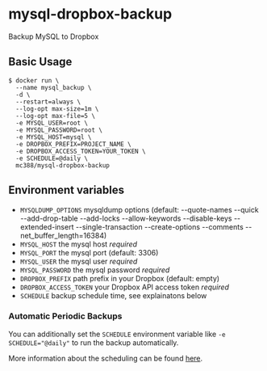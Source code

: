 # mysql-dropbox-backup

Backup MySQL to Dropbox

## Basic Usage

```
$ docker run \
  --name mysql_backup \
  -d \
  --restart=always \
  --log-opt max-size=1m \
  --log-opt max-file=5 \
  -e MYSQL_USER=root \
  -e MYSQL_PASSWORD=root \
  -e MYSQL_HOST=mysql \
  -e DROPBOX_PREFIX=PROJECT_NAME \
  -e DROPBOX_ACCESS_TOKEN=YOUR_TOKEN \
  -e SCHEDULE=@daily \
  mc388/mysql-dropbox-backup
```

## Environment variables

- `MYSQLDUMP_OPTIONS` mysqldump options (default: --quote-names --quick --add-drop-table --add-locks --allow-keywords --disable-keys --extended-insert --single-transaction --create-options --comments --net_buffer_length=16384)
- `MYSQL_HOST` the mysql host *required*
- `MYSQL_PORT` the mysql port (default: 3306)
- `MYSQL_USER` the mysql user *required*
- `MYSQL_PASSWORD` the mysql password *required*
- `DROPBOX_PREFIX` path prefix in your Dropbox (default: empty)
- `DROPBOX_ACCESS_TOKEN` your Dropbox API access token *required*
- `SCHEDULE` backup schedule time, see explainatons below

### Automatic Periodic Backups

You can additionally set the `SCHEDULE` environment variable like `-e SCHEDULE="@daily"` to run the backup automatically.

More information about the scheduling can be found [here](http://godoc.org/github.com/robfig/cron#hdr-Predefined_schedules).
